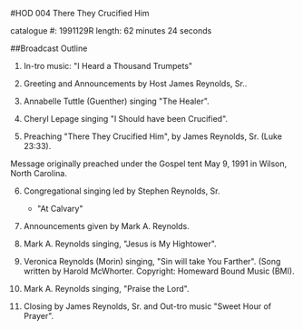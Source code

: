 #HOD 004 There They Crucified Him

catalogue #: 1991129R
length: 62 minutes 24 seconds

##Broadcast Outline

1. In-tro music: "I Heard a Thousand Trumpets"

2. Greeting and Announcements by Host James Reynolds, Sr.. 

3. Annabelle Tuttle (Guenther) singing "The Healer".

4. Cheryl Lepage singing "I Should have been Crucified".

5. Preaching "There They Crucified Him", by James Reynolds, Sr. (Luke 23:33).

Message originally preached under the Gospel tent May 9, 1991 in Wilson, North Carolina.

6. Congregational singing led by Stephen Reynolds, Sr.

	- "At Calvary" 

7. Announcements given by Mark A. Reynolds.

8. Mark A. Reynolds singing, "Jesus is My Hightower".

9. Veronica Reynolds (Morin) singing, "Sin will take You Farther". (Song written by  Harold McWhorter. Copyright: Homeward Bound Music (BMI). 

10. Mark A. Reynolds singing, "Praise the Lord".

11. Closing by James Reynolds, Sr. and Out-tro music "Sweet Hour of Prayer".